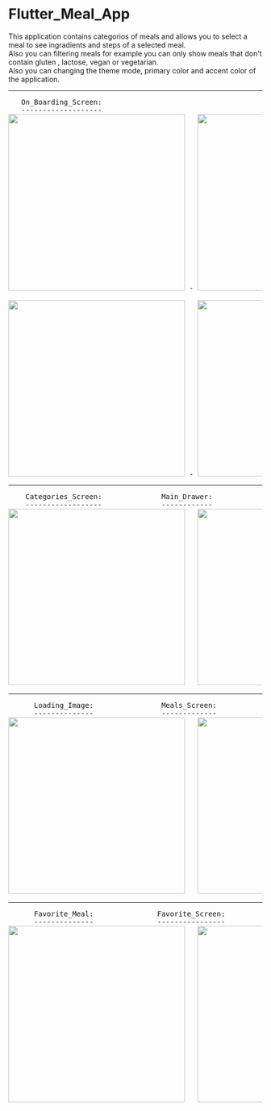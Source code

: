 # Flutter_Meal_App

This application contains categorios of meals and allows you to select a meal to see ingradients and steps of a selected meal. <br />
Also you can filtering meals for example you can only show meals that don't contain gluten , lactose, vegan or vegetarian. <br />
Also you can changing the theme mode, primary color and accent color of the application. <br />                    

-----------------------------------------------------------------------------------------------

<pre>
   On_Boarding_Screen:
   -------------------
<img src = "https://user-images.githubusercontent.com/95254717/172197120-7e5cfe65-ac78-4be0-80d6-c50556b17c1b.png" height=350> - <img src = "https://user-images.githubusercontent.com/95254717/172197193-8aca851b-0d43-4c02-95d8-33bb1eff83e3.png" height=350> - <img src = "https://user-images.githubusercontent.com/95254717/172197196-81925fb6-b153-4d68-9506-5e3183a5c199.png" height=350> 

<img src = "https://user-images.githubusercontent.com/95254717/172197203-1560447c-30a2-4495-b138-15c64d05ab0a.png" height=350> - <img src = "https://user-images.githubusercontent.com/95254717/172197209-1602cab2-2baa-4c1a-9f0b-61824cb912f8.png" height=350> - <img src = "https://user-images.githubusercontent.com/95254717/172197214-4b585949-a09d-47e4-bd9d-c0d067a6df1f.png" height=350>
</pre>

----------------------------------------------------------------------------------------------

<pre>
    Categories_Screen:              Main_Drawer:                Filter_Screen:                 Theme_Screen:
    ------------------              ------------                --------------                 -------------
<img src = "https://user-images.githubusercontent.com/95254717/172202217-01245630-9adb-4ef4-bb79-4af3b1bb578e.png" height=350>   <img src = "https://user-images.githubusercontent.com/95254717/172202235-3fcf29b9-eaf7-4217-87eb-278736b084c6.png" height=350>   <img src = "https://user-images.githubusercontent.com/95254717/172202243-eaa5d283-213b-4edb-97c2-3159b3212ec6.png" height=350>   <img src = "https://user-images.githubusercontent.com/95254717/172202246-f8c94f07-dfc4-4862-aff6-101eec88c4c3.png" height=350>
</pre>

-----------------------------------------------------------------------------------------------

<pre>
      Loading_Image:                Meals_Screen:              Meal_Details_Screen:              
      --------------                -------------              --------------------                
<img src = "https://user-images.githubusercontent.com/95254717/172206089-58951c1c-0c58-4cd7-a3df-5f8220d06331.png" height=350>   <img src = "https://user-images.githubusercontent.com/95254717/172206120-7a2b542b-fb69-4720-ae50-04e567ea4c0a.png" height=350>   <img src = "https://user-images.githubusercontent.com/95254717/172207534-440bbf6a-e3c1-41c9-9e3c-a529a8e03890.png" height=350>
</pre>

-----------------------------------------------------------------------------------------------

<pre>
      Favorite_Meal:               Favorite_Screen:                              
      --------------               ----------------                              
<img src = "https://user-images.githubusercontent.com/95254717/172206176-377d8e8f-961f-42dc-91fc-85be545bd562.png" height=350>   <img src = "https://user-images.githubusercontent.com/95254717/172206199-e120a39c-5acf-4de5-876a-60e8d7aebaab.png" height=350>
</pre>

